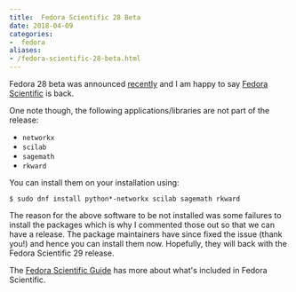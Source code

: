 ```yaml
---
title:  Fedora Scientific 28 Beta
date: 2018-04-09
categories:
-  fedora
aliases:
- /fedora-scientific-28-beta.html
---
```


Fedora 28 beta was announced [recently](https://fedoramagazine.org/announcing-fedora-28-beta/) and I am happy to say
[Fedora Scientific](https://labs.fedoraproject.org/prerelease) is back. 

One note though, the following applications/libraries are not part of the release:

- `networkx`
- `scilab`
- `sagemath`
- `rkward`

You can install them on your installation using:

```
$ sudo dnf install python*-networkx scilab sagemath rkward
```

The reason for the above software to be not installed was some failures to install the packages which is why I commented
those out so that we can have a release. The package maintainers have since fixed the issue (thank you!) and hence
you can install them now. Hopefully, they will back with the Fedora Scientific 29 release.

The [Fedora Scientific Guide](http://fedora-scientific.readthedocs.io/en/latest/) has more about what's included in Fedora
Scientific.

